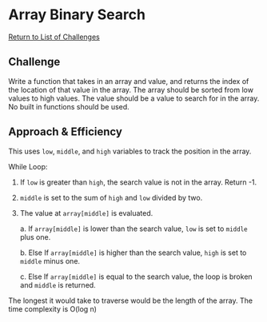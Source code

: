 # Array Binary Search

[Return to List of Challenges](../../README.md)

## Challenge
Write a function that takes in an array and value, and returns the index of the location of that value in the array.  The array should be sorted from low values to high values.  The value should be a value to search for in the array. No built in functions should be used.

## Approach & Efficiency
This uses `low`, `middle`, and `high` variables to track the position in the array.

While Loop:
1.  If `low` is greater than `high`, the search value is not in the array.  Return -1.
2.  `middle` is set to the sum of `high` and `low` divided by two.  
3.  The value at `array[middle]` is evaluated.

    a. If `array[middle]` is lower than the search value, `low` is set to `middle` plus one.
    
    b. Else If `array[middle]` is higher than the search value, `high` is set to `middle` minus one.

    c. Else If `array[middle]` is equal to the search value, the loop is broken and `middle` is returned.

The longest it would take to traverse would be the length of the array.  The time complexity is O(log n)